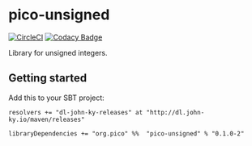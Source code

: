 # pico-unsigned
[![CircleCI](https://circleci.com/gh/pico-works/pico-unsigned/tree/develop.svg?style=svg)](https://circleci.com/gh/pico-works/pico-unsigned/tree/develop)
[![Codacy Badge](https://api.codacy.com/project/badge/Grade/6c1c0b6cd9744f70ac4d6f644f2a73a8)](https://www.codacy.com/app/newhoggy/pico-works-pico-unsigned?utm_source=github.com&amp;utm_medium=referral&amp;utm_content=pico-works/pico-unsigned&amp;utm_campaign=Badge_Grade)

Library for unsigned integers.

## Getting started

Add this to your SBT project:

```
resolvers += "dl-john-ky-releases" at "http://dl.john-ky.io/maven/releases"

libraryDependencies += "org.pico" %%  "pico-unsigned" % "0.1.0-2"
```
